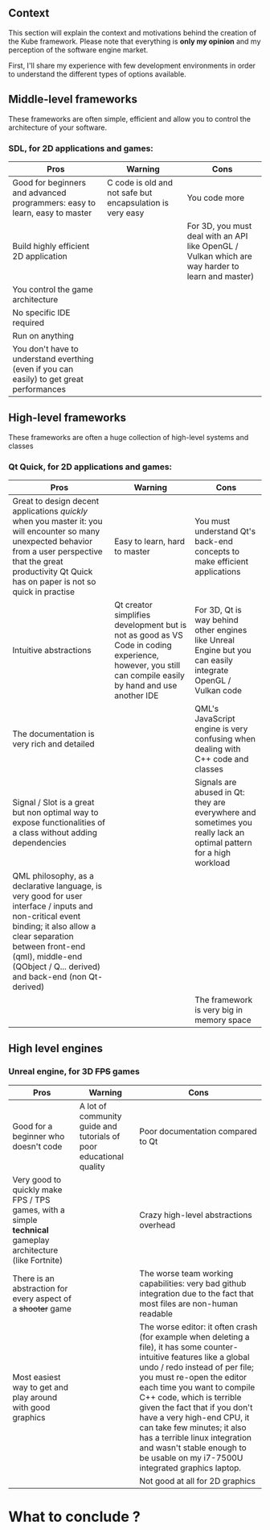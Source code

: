## Context
This section will explain the context and motivations behind the creation of the Kube framework.
Please note that everything is **only my opinion** and my perception of the software engine market.

First, I'll share my experience with few development environments in order to understand the different types of options available.

## Middle-level frameworks

These frameworks are often simple, efficient and allow you to control the architecture of your software.

### **SDL**, for 2D applications and games:
| Pros | Warning | Cons |
|-|-|-|
| Good for beginners and advanced programmers: easy to learn, easy to master | C code is old and not safe but encapsulation is very easy | You code more |
| Build highly efficient 2D application | | For 3D, you must deal with an API like OpenGL / Vulkan which are way harder to learn and master) |
| You control the game architecture | | |
| No specific IDE required | | |
| Run on anything | | |
| You don't have to understand everthing (even if you can easily) to get great performances | | |

## High-level frameworks

These frameworks are often a huge collection of high-level systems and classes

### **Qt Quick**, for 2D applications and games:
| Pros | Warning | Cons |
|-|-|-|
| Great to design decent applications *quickly* when you master it: you will encounter so many unexpected behavior from a user perspective that the great productivity Qt Quick has on paper is not so quick in practise | Easy to learn, hard to master | You must understand Qt's back-end concepts to make efficient applications |
| Intuitive abstractions | Qt creator simplifies development but is not as good as VS Code in coding experience, however, you still can compile easily by hand and use another IDE | For 3D, Qt is way behind other engines like Unreal Engine but you can easily integrate OpenGL / Vulkan code |
| The documentation is very rich and detailed |  | QML's JavaScript engine is very confusing when dealing with C++ code and classes |
| Signal / Slot is a great but non optimal way to expose functionalities of a class without adding dependencies | | Signals are abused in Qt: they are everywhere and sometimes you really lack an optimal pattern for a high workload |
| QML philosophy, as a declarative language, is very good for user interface / inputs and non-critical event binding; it also allow a clear separation between front-end (qml), middle-end (QObject / Q... derived) and back-end (non Qt-derived) |
| | | The framework is very big in memory space |
## High level engines
### **Unreal engine**, for 3D ~~FPS~~ games
| Pros | Warning | Cons |
|-|-|-|
| Good for a beginner who doesn't code | A lot of community guide and tutorials of poor educational quality | Poor documentation compared to Qt |
| Very good to quickly make FPS / TPS games, with a simple **technical** gameplay architecture (like Fortnite) | | Crazy high-level abstractions overhead |
| There is an abstraction for every aspect of a ~~shooter~~ game | | The worse team working capabilities: very bad github integration due to the fact that most files are non-human readable |
| Most easiest way to get and play around with good graphics | | The worse editor: it often crash (for example when deleting a file), it has some counter-intuitive features like a global undo / redo instead of per file; you must re-open the editor each time you want to compile C++ code, which is terrible given the fact that if you don't have a very high-end CPU, it can take few minutes; it also has a terrible linux integration and wasn't stable enough to be usable on my i7-7500U integrated graphics laptop. |
| | | Not good at all for 2D graphics  |



# What to conclude ?
